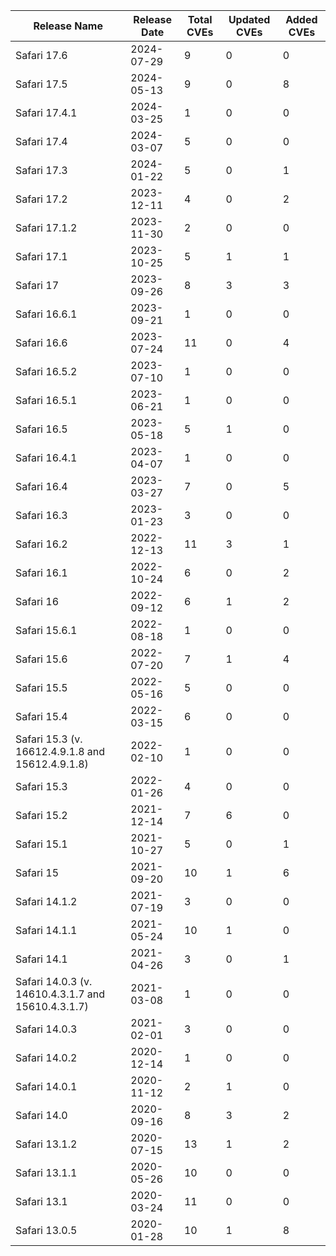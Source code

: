 | Release Name | Release Date | Total CVEs | Updated CVEs | Added CVEs |
|--------------|--------------|------------|--------------|------------|
| Safari 17.6 | 2024-07-29 | 9 | 0 | 0 |
| Safari 17.5 | 2024-05-13 | 9 | 0 | 8 |
| Safari 17.4.1 | 2024-03-25 | 1 | 0 | 0 |
| Safari 17.4 | 2024-03-07 | 5 | 0 | 0 |
| Safari 17.3 | 2024-01-22 | 5 | 0 | 1 |
| Safari 17.2 | 2023-12-11 | 4 | 0 | 2 |
| Safari 17.1.2 | 2023-11-30 | 2 | 0 | 0 |
| Safari 17.1 | 2023-10-25 | 5 | 1 | 1 |
| Safari 17 | 2023-09-26 | 8 | 3 | 3 |
| Safari 16.6.1 | 2023-09-21 | 1 | 0 | 0 |
| Safari 16.6 | 2023-07-24 | 11 | 0 | 4 |
| Safari 16.5.2 | 2023-07-10 | 1 | 0 | 0 |
| Safari 16.5.1 | 2023-06-21 | 1 | 0 | 0 |
| Safari 16.5 | 2023-05-18 | 5 | 1 | 0 |
| Safari 16.4.1 | 2023-04-07 | 1 | 0 | 0 |
| Safari 16.4 | 2023-03-27 | 7 | 0 | 5 |
| Safari 16.3 | 2023-01-23 | 3 | 0 | 0 |
| Safari 16.2 | 2022-12-13 | 11 | 3 | 1 |
| Safari 16.1 | 2022-10-24 | 6 | 0 | 2 |
| Safari 16 | 2022-09-12 | 6 | 1 | 2 |
| Safari 15.6.1 | 2022-08-18 | 1 | 0 | 0 |
| Safari 15.6 | 2022-07-20 | 7 | 1 | 4 |
| Safari 15.5 | 2022-05-16 | 5 | 0 | 0 |
| Safari 15.4 | 2022-03-15 | 6 | 0 | 0 |
| Safari 15.3 (v. 16612.4.9.1.8 and 15612.4.9.1.8) | 2022-02-10 | 1 | 0 | 0 |
| Safari 15.3 | 2022-01-26 | 4 | 0 | 0 |
| Safari 15.2 | 2021-12-14 | 7 | 6 | 0 |
| Safari 15.1 | 2021-10-27 | 5 | 0 | 1 |
| Safari 15 | 2021-09-20 | 10 | 1 | 6 |
| Safari 14.1.2 | 2021-07-19 | 3 | 0 | 0 |
| Safari 14.1.1 | 2021-05-24 | 10 | 1 | 0 |
| Safari 14.1 | 2021-04-26 | 3 | 0 | 1 |
| Safari 14.0.3 (v. 14610.4.3.1.7 and 15610.4.3.1.7) | 2021-03-08 | 1 | 0 | 0 |
| Safari 14.0.3 | 2021-02-01 | 3 | 0 | 0 |
| Safari 14.0.2 | 2020-12-14 | 1 | 0 | 0 |
| Safari 14.0.1 | 2020-11-12 | 2 | 1 | 0 |
| Safari 14.0 | 2020-09-16 | 8 | 3 | 2 |
| Safari 13.1.2 | 2020-07-15 | 13 | 1 | 2 |
| Safari 13.1.1 | 2020-05-26 | 10 | 0 | 0 |
| Safari 13.1 | 2020-03-24 | 11 | 0 | 0 |
| Safari 13.0.5 | 2020-01-28 | 10 | 1 | 8 |
